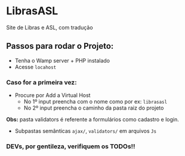 # LibrasASL

Site de Libras e ASL, com tradução

## Passos para rodar o Projeto:

-   Tenha o Wamp server + PHP instalado
-   Acesse `locahost`

### Caso for a primeira vez:

-   Procure por Add a Virtual Host
    -   No 1º input preencha com o nome como por ex: `librasasl`
    -   No 2º input preencha o caminho da pasta raiz do projeto

**Obs:** pasta validators é referente a formulários como cadastro e login.

-   Subpastas semânticas `ajax/`, `validators/` em arquivos `Js`

### DEVs, por gentileza, verifiquem os TODOs!!
